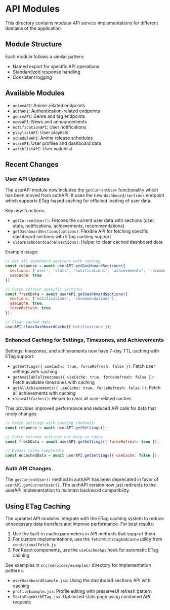 # API Modules

This directory contains modular API service implementations for different domains of the application.

## Module Structure

Each module follows a similar pattern:
- Named export for specific API operations
- Standardized response handling
- Consistent logging

## Available Modules

- `animeAPI`: Anime-related endpoints
- `authAPI`: Authentication-related endpoints
- `genreAPI`: Genre and tag endpoints
- `newsAPI`: News and announcements
- `notificationAPI`: User notifications
- `playlistAPI`: User playlists
- `scheduleAPI`: Anime release schedules
- `userAPI`: User profiles and dashboard data
- `watchlistAPI`: User watchlist

## Recent Changes

### User API Updates

The userAPI module now includes the `getCurrentUser` functionality which has been moved from authAPI. It uses the new `dashboard/sections` endpoint which supports ETag-based caching for efficient loading of user data.

Key new functions:
- `getCurrentUser()`: Fetches the current user data with sections (user, stats, notifications, achievements, recommendations)
- `getDashboardSections(options)`: Flexible API for fetching specific dashboard sections with ETag caching support
- `clearDashboardCache(sections)`: Helper to clear cached dashboard data

Example usage:
```javascript
// Get all dashboard sections with caching
const response = await userAPI.getDashboardSections({
  sections: ['user', 'stats', 'notifications', 'achievements', 'recommendations'],
  useCache: true
});

// Force refresh specific sections
const freshData = await userAPI.getDashboardSections({
  sections: ['notifications', 'recommendations'],
  useCache: true,
  forceRefresh: true
});

// Clear cached data
userAPI.clearDashboardCache(['notifications']);
```

### Enhanced Caching for Settings, Timezones, and Achievements

Settings, timezones, and achievements now have 7-day TTL caching with ETag support:

- `getSettings({ useCache: true, forceRefresh: false })`: Fetch user settings with caching
- `getAvailableTimezones({ useCache: true, forceRefresh: false })`: Fetch available timezones with caching
- `getAllAchievements({ useCache: true, forceRefresh: false })`: Fetch all achievements with caching
- `clearAllCaches()`: Helper to clear all user-related caches

This provides improved performance and reduced API calls for data that rarely changes.

```javascript
// Fetch settings with caching (default)
const response = await userAPI.getSettings();

// Force refresh settings but keep in cache
const freshData = await userAPI.getSettings({ forceRefresh: true });

// Bypass cache completely
const uncachedData = await userAPI.getSettings({ useCache: false });
```

### Auth API Changes

The `getCurrentUser()` method in authAPI has been deprecated in favor of `userAPI.getCurrentUser()`. The authAPI version now just redirects to the userAPI implementation to maintain backward compatibility.

## Using ETag Caching

The updated API modules integrate with the ETag caching system to reduce unnecessary data transfers and improve performance. For best results:

1. Use the built-in cache parameters in API methods that support them
2. For custom implementations, use the `fetchWithETagAndCache` utility from `conditionalFetch.js`
3. For React components, use the `useCachedApi` hook for automatic ETag caching

See examples in `src/services/examples/` directory for implementation patterns:
- `userDashboardExample.jsx`: Using the dashboard sections API with caching
- `profileExample.jsx`: Profile editing with preserveUI refresh pattern
- `StatsPageWithETag.jsx`: Optimized stats page using combined API requests 
